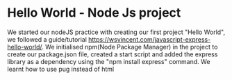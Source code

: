 # Hello World - Node Js project
We started our nodeJS practice with creating our first project "Hello World", we followed a guide/tutorial https://wsvincent.com/javascript-express-hello-world/.
We initialised npm(Node Package Manager) in the project to create our package.json file, created a start script and added the express library as a dependency using the "npm install express" command.
We learnt how to use pug instead of html
